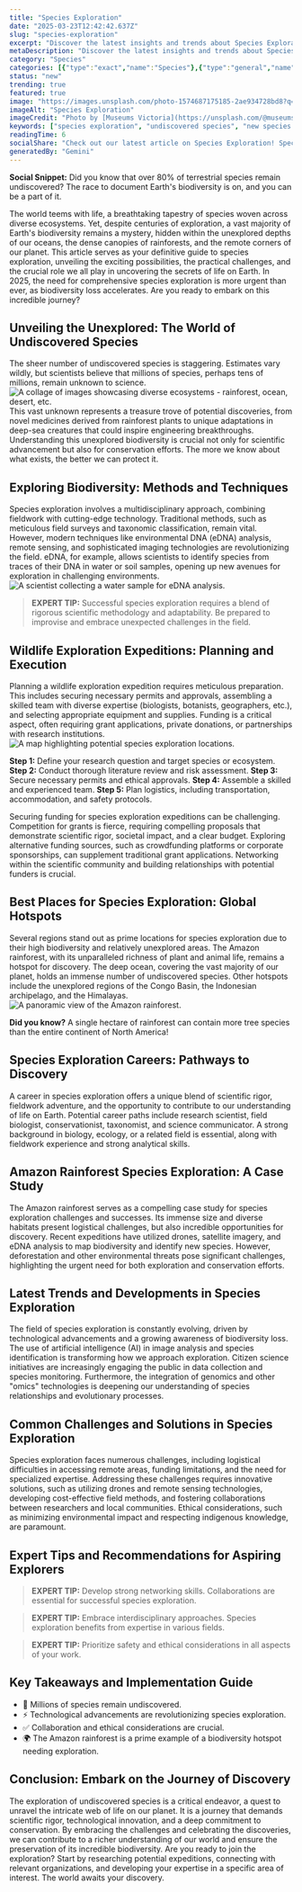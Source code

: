 ```yaml
---
title: "Species Exploration"
date: "2025-03-23T12:42:42.637Z"
slug: "species-exploration"
excerpt: "Discover the latest insights and trends about Species Exploration. This comprehensive guide covers everything you need to know about Species Exploration in 2025."
metaDescription: "Discover the latest insights and trends about Species Exploration. This comprehensive guide covers everything you need to know about Species Exploration in..."
category: "Species"
categories: [{"type":"exact","name":"Species"},{"type":"general","name":"Science"},{"type":"medium","name":"Biology"},{"type":"specific","name":"Bioinformatics"},{"type":"niche","name":"Phylogenetic Analysis"}]
status: "new"
trending: true
featured: true
image: "https://images.unsplash.com/photo-1574687175185-2ae934728bd8?q=85&w=1200&fit=max&fm=webp&auto=compress"
imageAlt: "Species Exploration"
imageCredit: "Photo by [Museums Victoria](https://unsplash.com/@museumsvictoria) on Unsplash"
keywords: ["species exploration", "undiscovered species", "new species discovery", "exploring biodiversity", "wildlife exploration expeditions", "species exploration funding", "how to explore new species", "best places for species exploration", "species exploration careers", "amazon rainforest species exploration"]
readingTime: 6
socialShare: "Check out our latest article on Species Exploration! Species Exploration #species exploration #undiscovered species #new species discovery"
generatedBy: "Gemini"
---
```


**Social Snippet:**  Did you know that over 80% of terrestrial species remain undiscovered?  The race to document Earth's biodiversity is on, and you can be a part of it.

The world teems with life, a breathtaking tapestry of species woven across diverse ecosystems. Yet, despite centuries of exploration, a vast majority of Earth's biodiversity remains a mystery, hidden within the unexplored depths of our oceans, the dense canopies of rainforests, and the remote corners of our planet.  This article serves as your definitive guide to species exploration, unveiling the exciting possibilities, the practical challenges, and the crucial role we all play in uncovering the secrets of life on Earth.  In 2025, the need for comprehensive species exploration is more urgent than ever, as biodiversity loss accelerates.  Are you ready to embark on this incredible journey?

## Unveiling the Unexplored: The World of Undiscovered Species

The sheer number of undiscovered species is staggering.  Estimates vary wildly, but scientists believe that millions of species, perhaps tens of millions, remain unknown to science.  ![A collage of images showcasing diverse ecosystems - rainforest, ocean, desert, etc.](https://images.unsplash.com/photo-1614314266357-8a2e58059af5?q=85&w=1200&fit=max&fm=webp&auto=compress)  This vast unknown represents a treasure trove of potential discoveries, from novel medicines derived from rainforest plants to unique adaptations in deep-sea creatures that could inspire engineering breakthroughs.  Understanding this unexplored biodiversity is crucial not only for scientific advancement but also for conservation efforts.  The more we know about what exists, the better we can protect it.

## Exploring Biodiversity: Methods and Techniques

Species exploration involves a multidisciplinary approach, combining fieldwork with cutting-edge technology. Traditional methods, such as meticulous field surveys and taxonomic classification, remain vital.  However, modern techniques like environmental DNA (eDNA) analysis, remote sensing, and sophisticated imaging technologies are revolutionizing the field.  eDNA, for example, allows scientists to identify species from traces of their DNA in water or soil samples, opening up new avenues for exploration in challenging environments. ![A scientist collecting a water sample for eDNA analysis.](https://images.unsplash.com/photo-1574687175185-2ae934728bd8?q=85&w=1200&fit=max&fm=webp&auto=compress)

> **EXPERT TIP:**  Successful species exploration requires a blend of rigorous scientific methodology and adaptability.  Be prepared to improvise and embrace unexpected challenges in the field.

## Wildlife Exploration Expeditions: Planning and Execution

Planning a wildlife exploration expedition requires meticulous preparation.  This includes securing necessary permits and approvals, assembling a skilled team with diverse expertise (biologists, botanists, geographers, etc.), and selecting appropriate equipment and supplies.  Funding is a critical aspect, often requiring grant applications, private donations, or partnerships with research institutions.  ![A map highlighting potential species exploration locations.](https://images.unsplash.com/photo-1683009427666-340595e57e43?q=85&w=1200&fit=max&fm=webp&auto=compress)

**Step 1:** Define your research question and target species or ecosystem.
**Step 2:** Conduct thorough literature review and risk assessment.
**Step 3:** Secure necessary permits and ethical approvals.
**Step 4:** Assemble a skilled and experienced team.
**Step 5:** Plan logistics, including transportation, accommodation, and safety protocols.



Securing funding for species exploration expeditions can be challenging.  Competition for grants is fierce, requiring compelling proposals that demonstrate scientific rigor, societal impact, and a clear budget.  Exploring alternative funding sources, such as crowdfunding platforms or corporate sponsorships, can supplement traditional grant applications.  Networking within the scientific community and building relationships with potential funders is crucial.

##  Best Places for Species Exploration: Global Hotspots

Several regions stand out as prime locations for species exploration due to their high biodiversity and relatively unexplored areas.  The Amazon rainforest, with its unparalleled richness of plant and animal life, remains a hotspot for discovery.  The deep ocean, covering the vast majority of our planet, holds an immense number of undiscovered species.  Other hotspots include the unexplored regions of the Congo Basin, the Indonesian archipelago, and the Himalayas.  ![A panoramic view of the Amazon rainforest.](https://images.unsplash.com/photo-1682687221038-404cb8830901?q=85&w=1200&fit=max&fm=webp&auto=compress)

**Did you know?**  A single hectare of rainforest can contain more tree species than the entire continent of North America!

## Species Exploration Careers: Pathways to Discovery

A career in species exploration offers a unique blend of scientific rigor, fieldwork adventure, and the opportunity to contribute to our understanding of life on Earth.  Potential career paths include research scientist, field biologist, conservationist, taxonomist, and science communicator.  A strong background in biology, ecology, or a related field is essential, along with fieldwork experience and strong analytical skills.

## Amazon Rainforest Species Exploration: A Case Study

The Amazon rainforest serves as a compelling case study for species exploration challenges and successes.  Its immense size and diverse habitats present logistical challenges, but also incredible opportunities for discovery.  Recent expeditions have utilized drones, satellite imagery, and eDNA analysis to map biodiversity and identify new species.  However, deforestation and other environmental threats pose significant challenges, highlighting the urgent need for both exploration and conservation efforts.

## Latest Trends and Developments in Species Exploration

The field of species exploration is constantly evolving, driven by technological advancements and a growing awareness of biodiversity loss.  The use of artificial intelligence (AI) in image analysis and species identification is transforming how we approach exploration.  Citizen science initiatives are increasingly engaging the public in data collection and species monitoring.  Furthermore, the integration of genomics and other "omics" technologies is deepening our understanding of species relationships and evolutionary processes.

## Common Challenges and Solutions in Species Exploration

Species exploration faces numerous challenges, including logistical difficulties in accessing remote areas, funding limitations, and the need for specialized expertise.  Addressing these challenges requires innovative solutions, such as utilizing drones and remote sensing technologies, developing cost-effective field methods, and fostering collaborations between researchers and local communities.  Ethical considerations, such as minimizing environmental impact and respecting indigenous knowledge, are paramount.

## Expert Tips and Recommendations for Aspiring Explorers

> **EXPERT TIP:**  Develop strong networking skills. Collaborations are essential for successful species exploration.

> **EXPERT TIP:**  Embrace interdisciplinary approaches.  Species exploration benefits from expertise in various fields.

> **EXPERT TIP:**  Prioritize safety and ethical considerations in all aspects of your work.

## Key Takeaways and Implementation Guide

* 🔑  Millions of species remain undiscovered.
* ⚡  Technological advancements are revolutionizing species exploration.
* ✅  Collaboration and ethical considerations are crucial.
* 🌍  The Amazon rainforest is a prime example of a biodiversity hotspot needing exploration.

## Conclusion: Embark on the Journey of Discovery

The exploration of undiscovered species is a critical endeavor, a quest to unravel the intricate web of life on our planet.  It is a journey that demands scientific rigor, technological innovation, and a deep commitment to conservation.  By embracing the challenges and celebrating the discoveries, we can contribute to a richer understanding of our world and ensure the preservation of its incredible biodiversity.  Are you ready to join the exploration?  Start by researching potential expeditions, connecting with relevant organizations, and developing your expertise in a specific area of interest.  The world awaits your discovery.
